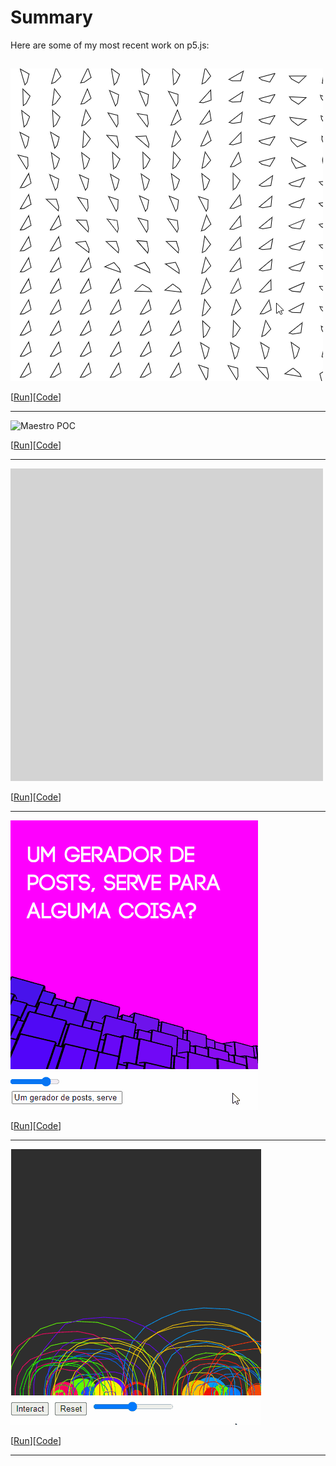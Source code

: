 # Summary
Here are some of my most recent work on p5.js:
## 
![flow field following mouse pointer](assets/ffmf.gif)

[[Run](https://rodjuncode.github.io/flow-field-following-mouse/)][[Code](https://github.com/rodjuncode/flow-field-following-mouse)]

***

![Maestro POC](assets/tism.gif)

[[Run](https://github.com/rodjuncode/maestro/)][[Code](https://rodjuncode.github.io/maestro/)]

***

![100 formas de contar de 1 a 100](assets/rs1100.gif)

[[Run](https://rodjuncode.github.io/100-formas-de-contar-de-1-a-100/)][[Code](https://github.com/rodjuncode/100-formas-de-contar-de-1-a-100/)]

***

![Post Generator](assets/mpg.gif)

[[Run](https://rodjuncode.github.io/moebius-post-generator/)][[Code](https://github.com/rodjuncode/moebius-post-generator)]

***

![Daft Pulse](assets/dpt.gif)

[[Run](https://rodjuncode.github.io/daft-pulse/)][[Code](https://github.com/rodjuncode/daft-pulse)]

***
